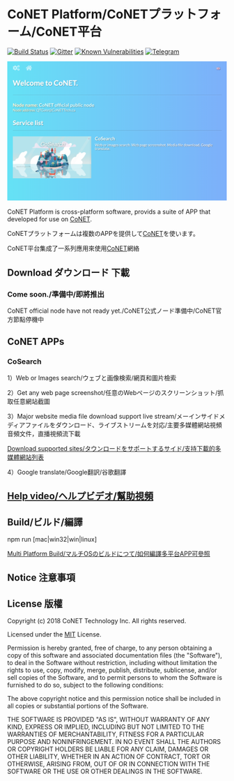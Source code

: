 # CoNET Platform/CoNETプラットフォーム/CoNET平台

[![Build Status](https://travis-ci.org/QTGate/QTGate-Desktop-Client.svg?branch=master)](https://travis-ci.org/QTGate/QTGate-Desktop-Client)
[![Gitter](https://img.shields.io/badge/chat-on%20gitter-blue.svg)](https://gitter.im/QTGate/Lobby)
[![Known Vulnerabilities](https://snyk.io/test/github/qtgate/qtgate-desktop-client/badge.svg)](https://snyk.io/test/github/qtgate/qtgate-desktop-client)
[![Telegram](https://img.shields.io/badge/telebot-community%20group-blue.svg)](https://t.me/joinchat/IpX64hGK_95XDTXit42vOg)

![http protocol](/resources/CoPlatform4.png?raw=true)

CoNET Platform is cross-platform software, provids a suite of APP that developed for use on [CoNET](https://github.com/QTGate/CoNET).

CoNETプラットフォームは複数のAPPを提供して[CoNET](https://github.com/QTGate/CoNET)を使います。

CoNET平台集成了一系列應用來使用[CoNET](https://github.com/QTGate/CoNET)網絡

## Download ダウンロード 下載

### Come soon./準備中/即將推出
CoNET official node have not ready yet./CoNET公式ノード準備中/CoNET官方節點停機中

## CoNET APPs

### CoSearch
1）Web or Images search/ウェブと画像検索/網頁和圖片檢索

2）Get any web page screenshot/任意のWebページのスクリーンショット/抓取任意網站截圖

3）Major website media file download support live stream/メーインサイドメディアファイルをダウンロード、ライブストリームを対応/主要多媒體網站視頻音頻文件，直播視頻流下載

[Download supported sites/タウンロードをサポートするサイド/支持下載的多媒體網站列表](https://ytdl-org.github.io/youtube-dl/supportedsites.html)

4）Google translate/Google翻訳/谷歌翻譯

## [Help video/ヘルプビデオ/幫助視頻](https://github.com/QTGate/QTGate-Desktop-Client/wiki)

## Build/ビルド/編譯

npm run [mac|win32|win|linux]

[Multi Platform Build/マルチOSのビルドにつて/如何編譯多平台APP可參照](https://www.electron.build/multi-platform-build)

## Notice 注意事項

## License 版權 

Copyright (c) 2018 CoNET Technology Inc. All rights reserved.

Licensed under the [MIT](LICENSE) License.

Permission is hereby granted, free of charge, to any person obtaining a copy
of this software and associated documentation files (the "Software"), to deal
in the Software without restriction, including without limitation the rights
to use, copy, modify, merge, publish, distribute, sublicense, and/or sell
copies of the Software, and to permit persons to whom the Software is
furnished to do so, subject to the following conditions:

The above copyright notice and this permission notice shall be included in
all copies or substantial portions of the Software.

THE SOFTWARE IS PROVIDED "AS IS", WITHOUT WARRANTY OF ANY KIND, EXPRESS OR
IMPLIED, INCLUDING BUT NOT LIMITED TO THE WARRANTIES OF MERCHANTABILITY,
FITNESS FOR A PARTICULAR PURPOSE AND NONINFRINGEMENT. IN NO EVENT SHALL THE
AUTHORS OR COPYRIGHT HOLDERS BE LIABLE FOR ANY CLAIM, DAMAGES OR OTHER
LIABILITY, WHETHER IN AN ACTION OF CONTRACT, TORT OR OTHERWISE, ARISING FROM,
OUT OF OR IN CONNECTION WITH THE SOFTWARE OR THE USE OR OTHER DEALINGS IN
THE SOFTWARE.
